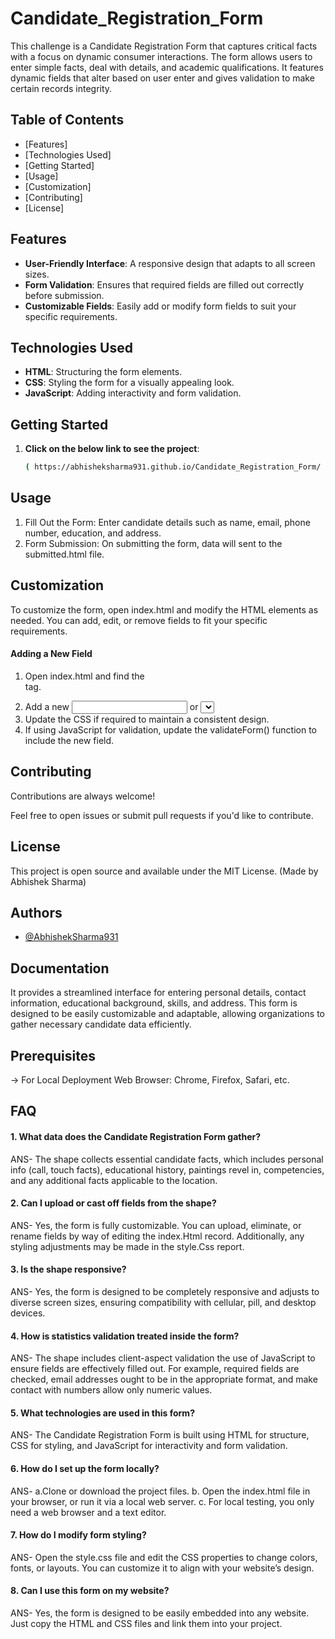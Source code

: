 # Candidate_Registration_Form


This challenge is a Candidate Registration Form that captures critical facts with a focus on dynamic consumer interactions. The form allows users to enter simple facts, deal with details, and academic qualifications. It features dynamic fields that alter based on user enter and gives validation to make certain records integrity.


## Table of Contents

- [Features]
- [Technologies Used]
- [Getting Started]
- [Usage]
- [Customization]
- [Contributing]
- [License]


## Features

- **User-Friendly Interface**: A responsive design that adapts to all screen sizes.
- **Form Validation**: Ensures that required fields are filled out correctly before submission.
- **Customizable Fields**: Easily add or modify form fields to suit your specific requirements.




## Technologies Used

- **HTML**: Structuring the form elements.
- **CSS**: Styling the form for a visually appealing look.
- **JavaScript**: Adding interactivity and form validation.

## Getting Started

1. **Click on the below link to see the project**:
   ```bash
   ( https://abhisheksharma931.github.io/Candidate_Registration_Form/ )
## Usage

1. Fill Out the Form: Enter candidate details such as name, email, phone number, education, and address.
2. Form Submission: On submitting the form, data will  sent to the submitted.html file.


## Customization

To customize the form, open index.html and modify the HTML elements as needed. You can add, edit, or remove fields to fit your specific requirements.

#### Adding a New Field
1. Open index.html and find the <form> tag.
2. Add a new <input> or <select> field with appropriate name and id attributes.
3. Update the CSS if required to maintain a consistent design.
4. If using JavaScript for validation, update the validateForm() function to include the new field.


## Contributing

Contributions are always welcome!

Feel free to open issues or submit pull requests if you'd like to contribute.


## License

This project is open source and available under the MIT License. (Made by Abhishek Sharma)


## Authors

- [@AbhishekSharma931](https://github.com/AbhishekSharma931)


## Documentation

It provides a streamlined interface for entering personal details, contact information, educational background, skills, and address. This form is designed to be easily customizable and adaptable, allowing organizations to gather necessary candidate data efficiently.

## Prerequisites
  -> For Local Deployment
     Web Browser: Chrome, Firefox, Safari, etc.
## FAQ

#### 1. What data does the Candidate Registration Form gather?
ANS- The shape collects essential candidate facts, which includes personal info (call, touch facts), educational history, paintings revel in, competencies, and any additional facts applicable to the location.

#### 2. Can I upload or cast off fields from the shape?
ANS- Yes, the form is fully customizable. You can upload, eliminate, or rename fields by way of editing the index.Html record. Additionally, any styling adjustments may be made in the style.Css report.

#### 3. Is the shape responsive?
ANS- Yes, the form is designed to be completely responsive and adjusts to diverse screen sizes, ensuring compatibility with cellular, pill, and desktop devices.

#### 4. How is statistics validation treated inside the form?
ANS- The shape includes client-aspect validation the use of JavaScript to ensure fields are effectively filled out. For example, required fields are checked, email addresses ought to be in the appropriate format, and make contact with numbers allow only numeric values.
#### 5. What technologies are used in this form?
ANS- The Candidate Registration Form is built using HTML for structure, CSS for styling, and JavaScript for interactivity and form validation.

#### 6. How do I set up the form locally?
ANS- a.Clone or download the project files.
b. Open the index.html file in your browser, or run it via a local web server.
c. For local testing, you only need a web browser and a text editor.

#### 7. How do I modify form styling?
ANS- Open the style.css file and edit the CSS properties to change colors, fonts, or layouts. You can customize it to align with your website’s design.

#### 8. Can I use this form on my website?
ANS- Yes, the form is designed to be easily embedded into any website. Just copy the HTML and CSS files and link them into your project.




